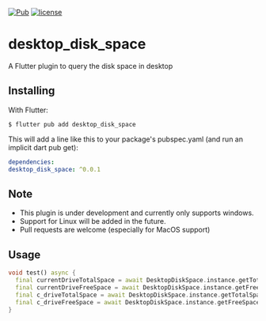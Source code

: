 [![Pub](https://img.shields.io/pub/v/desktop_disk_space.svg?style=popout&include_prereleases)](https://pub.dev/packages/desktop_disk_space)
[![license](https://img.shields.io/github/license/aminbhst/desktop_disk_space)](https://github.com/AminBhst/flutter_music_player/blob/main/LICENSE)

# desktop_disk_space

A Flutter plugin to query the disk space in desktop

## Installing

With Flutter:
```shell
$ flutter pub add desktop_disk_space
```
This will add a line like this to your package's pubspec.yaml (and run an implicit dart pub get):

```yaml
dependencies:
desktop_disk_space: ^0.0.1
```

## Note
* This plugin is under development and currently only supports windows.
* Support for Linux will be added in the future.
* Pull requests are welcome (especially for MacOS support)

## Usage
```dart
void test() async {
  final currentDriveTotalSpace = await DesktopDiskSpace.instance.getTotalSpace();
  final currentDriveFreeSpace = await DesktopDiskSpace.instance.getFreeSpace();
  final c_driveTotalSpace = await DesktopDiskSpace.instance.getTotalSpace("C:\\");
  final c_driveFreeSpace = await DesktopDiskSpace.instance.getFreeSpace("C:\\"); 
}
```